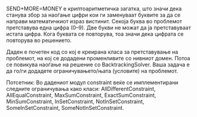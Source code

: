 SEND+MORE=MONEY е криптоаритметичка загатка, што значи дека станува збор за наоѓање цифри кои ги заменуваат буквите за да се направи математичкиот израз вистинит. Секоја буква во проблемот претставува една цифра (0–9). Две букви не можат да ја претставуваат истата цифра. Кога буквата се повторува, тоа значи дека цифрата се повторува во решението.

Даден е почетен код со кој е креирана класа за претставување на проблемот, на кој се додадени променливите со нивниот домен. Потоа се повикува наоѓање на решение со BacktrackingSolver. Ваша задача е да го/ги додадете ограничувањето/њата (условите) на проблемот.



Потсетник: Во дадениот модул constraint веќе се имплементирани следните ограничувања како класи:  AllDifferentConstraint, AllEqualConstraint, MaxSumConstraint, ExactSumConstraint,  MinSumConstraint, InSetConstraint, NotInSetConstraint, SomeInSetConstraint,  SomeNotInSetConstraint.